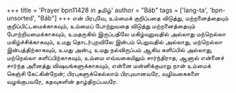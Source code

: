 +++
title = 'Prayer bpn11428 in தமிழ்'
author = "Báb"
tags = ['lang-ta', 'bpn-unsorted', "Báb"]
+++
என் பிரபுவே, உம்மைக் குறிப்பதை விடுத்து, மற்றனைத்தையும் குறிப்பிட்டமைக்காகவும், உம்மைப்  போற்றுவதை விடுத்து மற்றனைத்தையும் போற்றியமைக்காகவும், உமதருகில்  இருப்பதிலே  மகிழ்வுறுவதில் அல்லாது மற்றெல்லா மகிழ்ச்சிக்காகவும், உமது தொடர்புறவிலே இன்பம் பெறுவதில் அல்லாது, மற்றெல்லா இன்பத்திற்காகவும், உமது அன்பு, உமது நல்விருப்பம் ஆகிய களிப்பில் அல்லாது, மற்றெல்லா களிப்பிற்காகவும், உம்மை  எவ்வகையிலும் சார்ந்திராத, ஆனால் என்னைச் சார்ந்த அனைத்து விஷயங்களுக்காகவும், என்னை மன்னிக்குமாறு நான் உம்மைக்  கெஞ்சி கேட்கின்றேன்; பிரபுகளுக்கெல்லாம் பிரபுவானவரே, வழிவகைகளை வழங்குபவரே, கதவுகளின் தாழ்திறப்பவரே.
